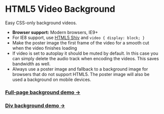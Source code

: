 # HTML5 Video Background

Easy CSS-only background videos.

* **Browser support:** Modern browsers, IE9+
* For IE8 support, use [HTML5 Shiv](https://code.google.com/p/html5shiv/) and `video { display: block; }`
* Make the poster image the first frame of the video for a smooth cut when the video finishes loading
* If video is set to autoplay it should be muted by default. In this case you can simply delete the audio track when encoding the videos. This saves bandwidth as well. 
* Always use a poster image and fallback to a background image for browsers that do not support HTML5. The poster image will also be used a background on mobile devices.

### [Full-page background demo &rarr;](http://adamwalter.github.io/html5-video-background/video-bg.html)
### [Div background demo &rarr;](http://adamwalter.github.io/html5-video-background/video-div.html)
